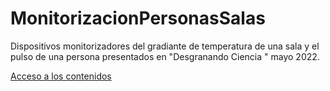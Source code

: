 # MonitorizacionPersonasSalas
Dispositivos monitorizadores del gradiante de temperatura de una sala y el pulso de una persona presentados en "Desgranando Ciencia " mayo 2022.

[Acceso a los contenidos](https://leobotmanuel.github.io/MonitorizacionPersonasSalas/)


